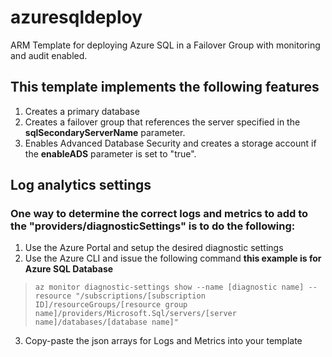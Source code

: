 # azuresqldeploy
ARM Template for deploying Azure SQL in a Failover Group with monitoring and audit enabled.

## This template implements the following features
1. Creates a primary database 
2. Creates a failover group that references the server specified in the **sqlSecondaryServerName** parameter.
2. Enables Advanced Database Security and creates a storage account if the **enableADS** parameter is set to "true".

## Log analytics settings
### One way to determine the correct logs and metrics to add to the "providers/diagnosticSettings" is to do the following:
1. Use the Azure Portal and setup the desired diagnostic settings 
2. Use the Azure CLI and issue the following command **this example is for Azure SQL Database**
>`az monitor diagnostic-settings show --name [diagnostic name] --resource "/subscriptions/[subscription ID]/resourceGroups/[resource group name]/providers/Microsoft.Sql/servers/[server name]/databases/[database name]"`
3. Copy-paste the json arrays for Logs and Metrics into your template
